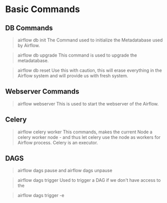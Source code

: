 # Basic Commands

## DB Commands
> airflow db init
The Command used to initialize the Metadatabase used by Airflow.

> airflow db upgrade
This command is used to upgrade the metadatabase.

> airflow db reset
Use this with caution, this will erase everything in the Airflow system and will provide us with fresh system.


## Webserver Commands

> airflow webserver
This is used to start the webserver of the Airflow.


## Celery
> airflow celery worker
This commands, makes the current Node a celery worker node - and thus let celery use the node as workers for Airflow process.
Celery is an executor.

## DAGS
> airflow dags pause and airflow dags unpause

> airflow dags trigger
Used to trigger a DAG if we don't have access to the 

>airflow dags trigger -e <time>